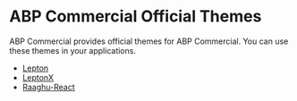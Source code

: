 ABP Commercial Official Themes
==============================

ABP Commercial provides official themes for ABP Commercial. You can use these themes in your applications.

* [Lepton](https://docs.abp.io/en/commercial/7.0/themes/lepton/index)
* [LeptonX](https://docs.abp.io/en/commercial/7.0/themes/lepton-x/index)
* [Raaghu-React](Account-Module.md)
